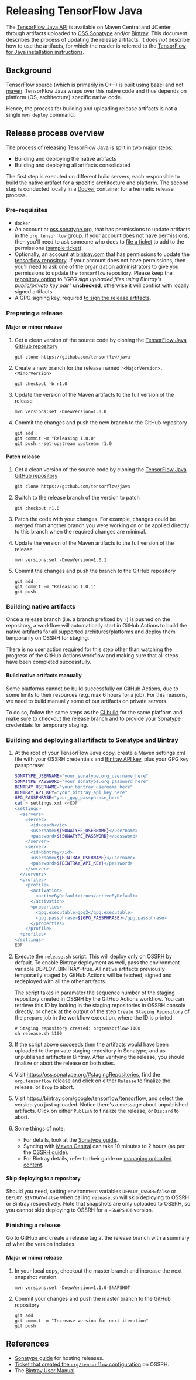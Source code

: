 # Releasing TensorFlow Java

The
[TensorFlow Java API](https://github.com/tensorflow/java) is available on Maven Central and JCenter
through artifacts uploaded to
[OSS Sonatype](https://oss.sonatype.org/content/repositories/releases/org/tensorflow/) and/or
[Bintray](https://bintray.com/google/tensorflow/tensorflow). This
document describes the process of updating the release artifacts. It does _not_ describe how to use
the artifacts, for which the reader is referred to the
[TensorFlow for Java installation instructions](https://github.com/tensorflow/java/blob/master/README.md).

## Background

TensorFlow source (which is primarily in C++) is built using
[bazel](https://bazel.build) and not [maven](https://maven.apache.org/). TensorFlow Java
wraps over this native code and thus depends on platform (OS, architecture) specific native code.

Hence, the process for building and uploading release artifacts is not a single
`mvn deploy` command.

## Release process overview

The process of releasing TensorFlow Java is split in two major steps:
* Building and deploying the native artifacts
* Building and deploying all artifacts consolidated

The first step is executed on different build servers, each responsible to build the native
artifact for a specific architecture and platform. The second step is conducted locally in
a [Docker](https://www.docker.com) container for a hermetic release process.

### Pre-requisites

-   `docker`
-   An account at [oss.sonatype.org](https://oss.sonatype.org/), that has
    permissions to update artifacts in the `org.tensorflow` group. If your
    account does not have permissions, then you'll need to ask someone who does
    to [file a ticket](https://issues.sonatype.org/) to add to the permissions
    ([sample ticket](https://issues.sonatype.org/browse/MVNCENTRAL-1637)).
-   Optionally, an account at [bintray.com](https://bintray.com) that has permissions to
    update the [tensorflow repository](https://bintray.com/google/tensorflow).
    If your account does not have permissions, then you'll need to ask one of
    the [organization administrators](https://bintray.com/google) to give you
    permissions to update the `tensorflow` repository. Please keep the
    [repository option](https://bintray.com/google/tensorflow/edit?tab=general)
    to *"GPG sign uploaded files using Bintray's public/private key pair"*
    **unchecked**, otherwise it will conflict with locally signed artifacts.
-   A GPG signing key, required
    [to sign the release artifacts](http://central.sonatype.org/pages/apache-maven.html#gpg-signed-components).

### Preparing a release

#### Major or minor release

1.  Get a clean version of the source code by cloning the
    [TensorFlow Java GitHub repository](https://github.com/tensorflow-java)
    ```
    git clone https://github.com/tensorflow/java
    ```
2.  Create a new branch for the release named `r<MajorVersion>.<MinorVersion>`
    ```
    git checkout -b r1.0
    ```
3.  Update the version of the Maven artifacts to the full version of the release
    ```
    mvn versions:set -DnewVersion=1.0.0
    ``` 
4.  Commit the changes and push the new branch to the GitHub repository
    ```
    git add .
    git commit -m "Releasing 1.0.0"
    git push --set-upstream upstream r1.0
    ```

#### Patch release

1.  Get a clean version of the source code by cloning the
    [TensorFlow Java GitHub repository](https://github.com/tensorflow-java)
    ```
    git clone https://github.com/tensorflow/java
    ```
2.  Switch to the release branch of the version to patch
    ```
    git checkout r1.0
    ```
3.  Patch the code with your changes. For example, changes could be merged from another branch you
    were working on or be applied directly to this branch when the required changes are minimal.

4.  Update the version of the Maven artifacts to the full version of the release
    ```
    mvn versions:set -DnewVersion=1.0.1
    ``` 
4.  Commit the changes and push the branch to the GitHub repository
    ```
    git add .
    git commit -m "Releasing 1.0.1"
    git push
    ```

### Building native artifacts

Once a release branch (i.e. a branch prefixed by `r`) is pushed on the repository, a workflow will
automatically start in GitHub Actions to build the native artifacts for all supported
architures/platforms and deploy them temporarily on OSSRH for staging.

There is no user action required for this step other than watching the progress of the GitHub
Actions workflow and making sure that all steps have been completed successfully.

#### Build native artifacts manually

Some platforms cannot be build successfully on GitHub Actions, due to some limits to their resources
(e.g. max 6 hours for a job). For this reasons, we need to build manually some of our artifacts on
private servers. 

To do so, follow the same steps as the [CI build](https://github.com/tensorflow/java/.github/workflows/ci.yml) 
for the same platform and make sure to checkout the release branch and to provide your Sonatype credentials
for temporary staging.

### Building and deploying all artifacts to Sonatype and Bintray

1.  At the root of your TensorFlow Java copy, create a Maven settings.xml file with your OSSRH credentials and
    [Bintray API key](https://bintray.com/docs/usermanual/interacting/interacting_interacting.html#anchorAPIKEY),
    plus your GPG key passphrase:
    ```sh
    SONATYPE_USERNAME="your_sonatype.org_username_here"
    SONATYPE_PASSWORD="your_sonatype.org_password_here"
    BINTRAY_USERNAME="your_bintray_username_here"
    BINTRAY_API_KEY="your_bintray_api_key_here"
    GPG_PASSPHRASE="your_gpg_passphrase_here"
    cat > settings.xml <<EOF
    <settings>
      <servers>
        <server>
          <id>ossrh</id>
          <username>${SONATYPE_USERNAME}</username>
          <password>${SONATYPE_PASSWORD}</password>
        </server>
        <server>
          <id>bintray</id>
          <username>${BINTRAY_USERNAME}</username>
          <password>${BINTRAY_API_KEY}</password>
        </server>
      </servers>
      <profiles>
        <profile>
          <activation>
            <activeByDefault>true</activeByDefault>
          </activation>
          <properties>
            <gpg.executable>gpg2</gpg.executable>
            <gpg.passphrase>${GPG_PASSPHRASE}</gpg.passphrase>
          </properties>
        </profile>
      <profiles>
    </settings>
    EOF
    ```
2.  Execute the `release.sh` script. This will deploy only on OSSRH by default. To enable Bintray
    deployment as well, pass the environment variable DEPLOY_BINTRAY=true. All native artifacts 
    previously temporarily staged by GitHub Actions will be fetched, signed and redeployed with 
    all the other artifacts.

    The script takes in paramater the sequence number of the staging repository created in OSSRH
    by the GitHub Actions workflow. You can retrieve this ID by looking in the staging repositories
    in OSSRH console directly, or check at the output of the step `Create Staging Repository` of the
    `prepare` job in the workflow execution, where the ID is printed.
    ```
    # Staging repository created: orgtensorflow-1100
    sh release.sh 1100
    ```
3.  If the script above succeeds then the artifacts would have been uploaded to
    the private staging repository in Sonatype, and as unpublished artifacts in
    Bintray. After verifying the release, you should finalize or abort the
    release on both sites.

4.  Visit https://oss.sonatype.org/#stagingRepositories, find the `org.tensorflow`
    release and click on either `Release` to finalize the release, or `Drop` to
    abort.

5.  Visit https://bintray.com/google/tensorflow/tensorflow, and select the
    version you just uploaded. Notice there's a message about unpublished
    artifacts. Click on either `Publish` to finalize the release, or `Discard`
    to abort.

6.  Some things of note:
    - For details, look at the [Sonatype guide](http://central.sonatype.org/pages/releasing-the-deployment.html).
    - Syncing with [Maven Central](http://repo1.maven.org/maven2/org/tensorflow/)
      can take 10 minutes to 2 hours (as per the [OSSRH
      guide](http://central.sonatype.org/pages/ossrh-guide.html#releasing-to-central)).
    - For Bintray details, refer to their guide on
      [managing uploaded content](https://bintray.com/docs/usermanual/uploads/uploads_managinguploadedcontent.html#_publishing).

#### Skip deploying to a repository

Should you need, setting environment variables `DEPLOY_OSSRH=false` or
`DEPLOY_BINTRAY=false` when calling `release.sh` will skip deploying to OSSRH or
Bintray respectively. Note that snapshots are only uploaded to OSSRH, so you
cannot skip deploying to OSSRH for a `-SNAPSHOT` version.

### Finishing a release

Go to GitHub and create a release tag at the release branch with a summary of what the version includes.

#### Major or minor release

1. In your local copy, checkout the master branch and increase the next snapshot version.
   ```
   mvn versions:set -DnewVersion=1.1.0-SNAPSHOT
   ```
2. Commit your changes and push the master branch to the GitHub repository
   ```
   git add .
   git commit -m "Increase version for next iteration"
   git push
   ```

## References

-   [Sonatype guide](http://central.sonatype.org/pages/ossrh-guide.html) for
    hosting releases.
-   [Ticket that created the `org/tensorflow` configuration](https://issues.sonatype.org/browse/OSSRH-28072) on OSSRH.
-   The [Bintray User Manual](https://bintray.com/docs/usermanual/index.html)
